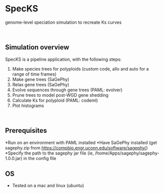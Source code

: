 # SpecKS
genome-level speciation simulation to recreate Ks curves

<br>

## Simulation overview
SpecKS is a pipeline application, with the following steps:
1) Make species trees for polyploids (custom code, allo and auto for a range of time frames)
2) Make gene trees (SaGePhy)
3) Relax gene trees (SaGePhy)
4) Evolve sequences through gene trees (PAML: evolver)
5) Prune trees to model post-WGD gene shedding
6) Calculate Ks for polyploid (PAML: codeml)
7) Plot histograms

<br>

## Prerequisites
*Run on an environment with PAML installed
*Have SaGePhy installed (get sagephy.zip from https://compbio.engr.uconn.edu/software/sagephy/)
*Specify the path to the sagephy jar file (ie, /home/Apps/sagephy/sagephy-1.0.0.jar) in the config file

## OS
* Tested on a mac and linux (ubuntu)
